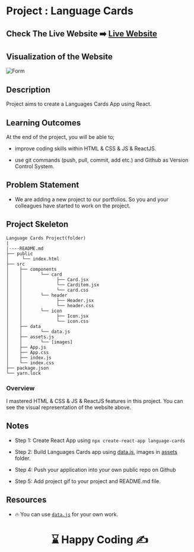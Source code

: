 # Project : Language Cards

## Check The Live Website ➡️ [Live Website](https://languagecrd.netlify.app/)

## Visualization of the Website

![Form](./language-cards.gif)

## Description

Project aims to create a Languages Cards App using React.

## Learning Outcomes

At the end of the project, you will be able to;

- improve coding skills within HTML & CSS & JS & ReactJS.

- use git commands (push, pull, commit, add etc.) and Github as Version Control System.

## Problem Statement

- We are adding a new project to our portfolios. So you and your colleagues have started to work on the project.

## Project Skeleton

```
Language Cards Project(folder)
|
|----README.md
├── public
│     └── index.html
├── src
│    ├── components
│    │       └── card
│    │             ├── Card.jsx
│    │             └── Carditem.jsx
│    │             └── card.css
│    │       └── header
│    │             ├── Header.jsx
│    │             └── header.css
│    │       └── icon
│    │             ├── Icon.jsx
│    │             └── icon.css
│    ├── data
│    │       └── data.js
│    ├── assets.js
│    │       └── [images]
│    ├── App.js
│    ├── App.css
│    ├── index.js
│    └── index.css
├── package.json
└── yarn.lock
```

### Overview

I mastered HTML & CSS & JS & ReactJS features in this project.
You can see the visual representation of the website above.

## Notes

- Step 1: Create React App using `npx create-react-app language-cards`

- Step 2: Build Languages Cards app using [data.js](./src/data/data.js), images in [assets](.src/assets/) folder.

- Step 4: Push your application into your own public repo on Github

- Step 5: Add project gif to your project and README.md file.

## Resources

- 🔥 You can use [`data.js`](./src/data/data.js) for your own work.

# <center> ⌛ Happy Coding ✍ </center>
